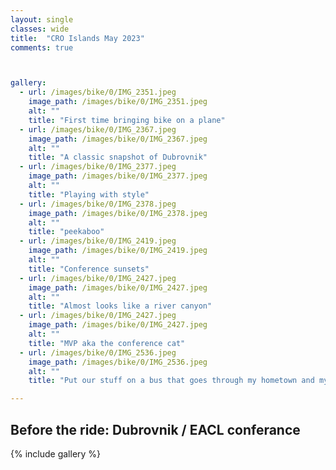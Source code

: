 ```yaml
---
layout: single
classes: wide
title:  "CRO Islands May 2023"
comments: true



gallery:
  - url: /images/bike/0/IMG_2351.jpeg
    image_path: /images/bike/0/IMG_2351.jpeg
    alt: ""
    title: "First time bringing bike on a plane"
  - url: /images/bike/0/IMG_2367.jpeg
    image_path: /images/bike/0/IMG_2367.jpeg
    alt: ""
    title: "A classic snapshot of Dubrovnik"
  - url: /images/bike/0/IMG_2377.jpeg
    image_path: /images/bike/0/IMG_2377.jpeg
    alt: ""
    title: "Playing with style"
  - url: /images/bike/0/IMG_2378.jpeg
    image_path: /images/bike/0/IMG_2378.jpeg
    alt: ""
    title: "peekaboo"
  - url: /images/bike/0/IMG_2419.jpeg
    image_path: /images/bike/0/IMG_2419.jpeg
    alt: ""
    title: "Conference sunsets"
  - url: /images/bike/0/IMG_2427.jpeg
    image_path: /images/bike/0/IMG_2427.jpeg
    alt: ""
    title: "Almost looks like a river canyon"
  - url: /images/bike/0/IMG_2427.jpeg
    image_path: /images/bike/0/IMG_2427.jpeg
    alt: ""
    title: "MVP aka the conference cat"
  - url: /images/bike/0/IMG_2536.jpeg
    image_path: /images/bike/0/IMG_2536.jpeg
    alt: ""
    title: "Put our stuff on a bus that goes through my hometown and my dad picked them up"

---
```


## Before the ride: Dubrovnik / EACL conferance



{% include gallery %}